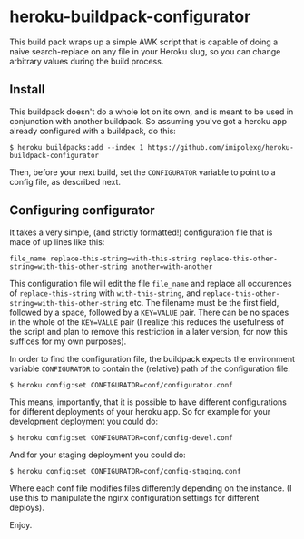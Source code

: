 # heroku-buildpack-configurator

This build pack wraps up a simple AWK script that is capable of doing a naive
search-replace on any file in your Heroku slug, so you can change arbitrary
values during the build process.

## Install

This buildpack doesn't do a whole lot on its own, and is meant to be used in conjunction with another buildpack. So assuming you've got a heroku app already configured with a buildpack, do this:

    $ heroku buildpacks:add --index 1 https://github.com/imipolexg/heroku-buildpack-configurator

Then, before your next build, set the `CONFIGURATOR` variable to point to a
config file, as described next.

## Configuring configurator

It takes a very simple, (and strictly formatted!) configuration file that is
made of up lines like this:

    file_name replace-this-string=with-this-string replace-this-other-string=with-this-other-string another=with-another

This configuration file will edit the file `file_name` and replace all
occurences of `replace-this-string` with `with-this-string`, and
`replace-this-other-string=with-this-other-string` etc. The filename must be
the first field, followed by a space, followed by a `KEY=VALUE` pair. There can
be no spaces in the whole of the `KEY=VALUE` pair (I realize this reduces the
usefulness of the script and plan to remove this restriction in a later
version, for now this suffices for my own purposes).

In order to find the configuration file, the buildpack expects the environment
variable `CONFIGURATOR` to contain the (relative) path of the configuration
file.

    $ heroku config:set CONFIGURATOR=conf/configurator.conf

This means, importantly, that it is possible to have different configurations
for different deployments of your heroku app. So for example for your
development deployment you could do:

    $ heroku config:set CONFIGURATOR=conf/config-devel.conf

And for your staging deployment you could do:

    $ heroku config:set CONFIGURATOR=conf/config-staging.conf

Where each conf file modifies files differently depending on the instance. (I
use this to manipulate the nginx configuration settings for different deploys).

Enjoy.

